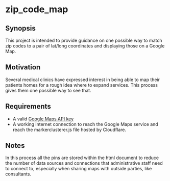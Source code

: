 # zip_code_map
## Synopsis
This project is intended to provide guidance on one possible way to match zip codes to a pair of lat/long coordinates and displaying those on a Google Map.

## Motivation
Several medical clinics have expressed interest in being able to map their patients homes for a rough idea where to expand services. This process gives them one possible way to see that.

## Requirements
* A valid [Google Maps API key](https://developers.google.com/maps/documentation/javascript/get-api-key)
* A working internet connection to reach the Google Maps service and reach the markerclusterer.js file hosted by Cloudflare.

## Notes
In this process all the pins are stored within the html document to reduce the number of data sources and connections that administrative staff need to connect to, especially when sharing maps with outside parties, like consultants. 